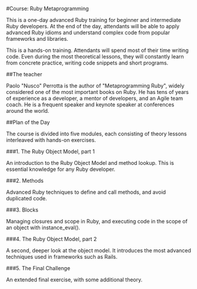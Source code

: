 #Course: Ruby Metaprogramming

This is a one-day advanced Ruby training for beginner and intermediate Ruby developers. At the end of the day, attendants will be able to apply advanced Ruby idioms and understand complex code from popular frameworks and libraries.

This is a hands-on training. Attendants will spend most of their time writing code. Even during the most theoretical lessons, they will constantly learn from concrete practice, writing code snippets and short programs.


##The teacher

Paolo "Nusco" Perrotta is the author of "Metaprogramming Ruby", widely considered one of the most important books on Ruby. He has tens of years of experience as a developer, a mentor of developers, and an Agile team coach. He is a frequent speaker and keynote speaker at conferences around the world.


##Plan of the Day

The course is divided into five modules, each consisting of theory lessons interleaved with hands-on exercises.

###1. The Ruby Object Model, part 1

An introduction to the Ruby Object Model and method lookup. This is essential knowledge for any Ruby developer.

###2. Methods

Advanced Ruby techniques to define and call methods, and avoid duplicated code.

###3. Blocks

Managing closures and scope in Ruby, and executing code in the scope of an object with instance_eval().

###4. The Ruby Object Model, part 2

A second, deeper look at the object model. It introduces the most advanced techniques used in frameworks such as Rails.

###5. The Final Challenge

An extended final exercise, with some additional theory.